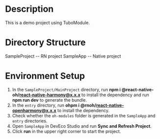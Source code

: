 # Description
This is a demo project using TuboModule.


# Directory Structure
SampleProject -- RN project 
SampleApp -- Native project


# Environment Setup
1. In the `SampleProject/MainProject` directory, run **npm i @react-native-oh/react-native-harmony@x.x.x** to install the dependency and run **npm run dev** to generate the bundle.
2. In the `entry` directory, run **ohpm i @rnoh/react-native-openharmony@x.x.x** to install the dependency.
3. Check whether the `oh-modules` folder is generated in the `SampleApp` and `entry` directories.
4. Open `SampleApp` in DevEco Studio and run **Sync and Refresh Project**.
5. Click **run** in the upper right corner to start the project.
